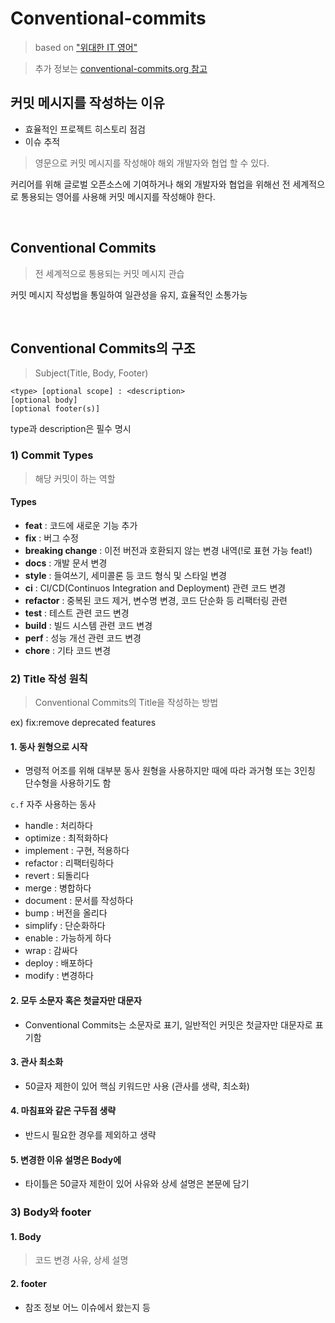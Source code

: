 # Conventional-commits

> based on ["위대한 IT 영어"](https://www.geekhaus.club/english)

> 추가  정보는 [conventional-commits.org 참고](https://www.conventionalcommits.org/en/v1.0.0/)

## 커밋 메시지를 작성하는 이유
- 효율적인 프로젝트 히스토리 점검
- 이슈 추적

> 영문으로 커밋 메시지를 작성해야 해외 개발자와 협업 할 수 있다.

커리어를 위해 글로벌 오픈소스에 기여하거나 해외 개발자와 협업을 위해선 전 세계적으로 통용되는 영어를 사용해 커밋 메시지를 작성해야 한다. 

<br>

## Conventional Commits
> 전 세계적으로 통용되는 커밋 메시지 관습

커밋 메시지 작성법을 통일하여 일관성을 유지, 효율적인 소통가능

<br>

## Conventional Commits의 구조
> Subject(Title, Body, Footer)

```
<type> [optional scope] : <description>
[optional body]
[optional footer(s)]
```

type과 description은 필수 명시

### 1) Commit Types
> 해당 커밋이 하는 역할

#### Types
- **feat** : 코드에 새로운 기능 추가
- **fix** : 버그 수정
- **breaking change** : 이전 버전과 호환되지 않는 변경 내역(!로 표현 가능 
feat!)
- **docs** : 개발 문서 변경
- **style** : 들여쓰기, 세미콜론 등 코드 형식 및 스타일 변경
- **ci** : Cl/CD(Continuos Integration and Deployment) 관련 코드 변경
- **refactor** : 중복된 코드 제거, 변수명 변경, 코드 단순화 등 리팩터링 관련
- **test** : 테스트 관련 코드 변경
- **build** : 빌드 시스템 관련 코드 변경
- **perf** : 성능 개선 관련 코드 변경
- **chore** : 기타 코드 변경

### 2) Title 작성 원칙
> Conventional Commits의 Title을 작성하는 방법

ex) fix:remove deprecated features

#### 1. 동사 원형으로 시작
- 명령적 어조를 위해 대부분 동사 원형을 사용하지만 때에 따라 과거형 또는 3인칭 단수형을 사용하기도 함

`c.f` 자주 사용하는 동사

- handle : 처리하다
- optimize : 최적화하다
- implement : 구현, 적용하다
- refactor : 리팩터링하다
- revert : 되돌리다
- merge : 병합하다
- document : 문서를 작성하다
- bump : 버전을 올리다
- simplify : 단순화하다
- enable : 가능하게 하다
- wrap : 감싸다
- deploy : 배포하다
- modify : 변경하다

#### 2. 모두 소문자 혹은 첫글자만 대문자
- Conventional Commits는 소문자로 표기, 일반적인 커밋은 첫글자만 대문자로 표기함

#### 3. 관사 최소화
- 50글자 제한이 있어 핵심 키워드만 사용 (관사를 생략, 최소화)

#### 4. 마침표와 같은 구두점 생략
- 반드시 필요한 경우를 제외하고 생략

#### 5. 변경한 이유 설명은 Body에
- 타이틀은 50글자 제한이 있어 사유와 상세 설명은 본문에 담기

### 3) Body와 footer

#### 1. Body
> 코드 변경 사유, 상세 설명

#### 2. footer
- 참조 정보 어느 이슈에서 왔는지 등




